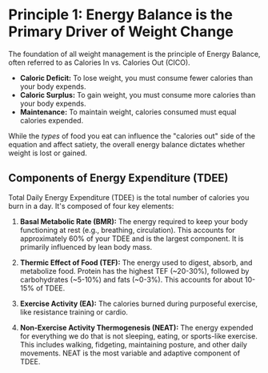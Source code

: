 # Principle 1: Energy Balance is the Primary Driver of Weight Change

The foundation of all weight management is the principle of Energy Balance, often referred to as Calories In vs. Calories Out (CICO).

- **Caloric Deficit:** To lose weight, you must consume fewer calories than your body expends.
- **Caloric Surplus:** To gain weight, you must consume more calories than your body expends.
- **Maintenance:** To maintain weight, calories consumed must equal calories expended.

While the *types* of food you eat can influence the "calories out" side of the equation and affect satiety, the overall energy balance dictates whether weight is lost or gained.

## Components of Energy Expenditure (TDEE)

Total Daily Energy Expenditure (TDEE) is the total number of calories you burn in a day. It's composed of four key elements:

1.  **Basal Metabolic Rate (BMR):** The energy required to keep your body functioning at rest (e.g., breathing, circulation). This accounts for approximately 60% of your TDEE and is the largest component. It is primarily influenced by lean body mass.

2.  **Thermic Effect of Food (TEF):** The energy used to digest, absorb, and metabolize food. Protein has the highest TEF (~20-30%), followed by carbohydrates (~5-10%) and fats (~0-3%). This accounts for about 10-15% of TDEE.

3.  **Exercise Activity (EA):** The calories burned during purposeful exercise, like resistance training or cardio.

4.  **Non-Exercise Activity Thermogenesis (NEAT):** The energy expended for everything we do that is not sleeping, eating, or sports-like exercise. This includes walking, fidgeting, maintaining posture, and other daily movements. NEAT is the most variable and adaptive component of TDEE.